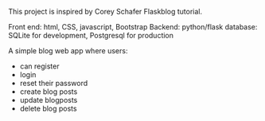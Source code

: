 
This project is inspired by Corey Schafer Flaskblog tutorial.

Front end: html, CSS, javascript, Bootstrap
Backend: python/flask
database: SQLite for development, Postgresql for production

A simple blog web app where users:
- can register
- login
- reset their password
- create blog posts
- update blogposts
- delete blog posts